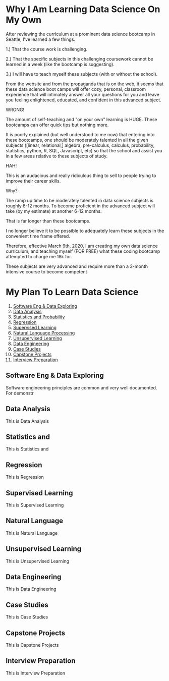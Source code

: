 # Why I Am Learning Data Science On My Own

After reviewing the curriculum at a prominent data science bootcamp in Seattle, I've learned a few things.

1.) That the course work is challenging.

2.) That the specific subjects in this challenging coursework cannot be learned in a week (like the bootcamp is suggesting).

3.) I will have to teach myself these subjects (with or without the school).

From the website and from the propaganda that is on the web, it seems that these data science boot camps will offer cozy, personal, classroom experience that will intimately answer all your questions for you and leave you feeling enlightened, educated, and confident in this advanced subject.

WRONG!

The amount of self-teaching and "on your own" learning is HUGE. These bootcamps can offer quick tips but nothing more.

It is poorly explained (but well understood to me now) that entering into these bootcamps, one should be moderately talented in all the given subjects ([linear, relational,] algebra, pre-calculus, calculus, probability, statistics, python, R, SQL, Javascript, etc)  so that the school and assist you in a few areas relative to these subjects of study.

HAH!

This is an audacious and really ridiculous thing to sell to people trying to improve their career skills.

Why?

The ramp up time to be moderately talented in data science subjects is roughly 6-12 months. To become proficient in the advanced subject will take (by my estimate) at another 6-12 months.

That is far longer than these bootcamps.

I no longer believe it to be possible to adequately learn these subjects in the convenient time frame offered.

Therefore, effective March 9th, 2020, I am creating my own data science curriculum, and teaching myself (FOR FREE) what these coding bootcamp attempted to charge me 18k for.

These subjects are very advanced and require more than a 3-month intensive course to become competent

# My Plan To Learn Data Science
1. [Software Eng & Data Exploring](#Software-Eng-&-Data-Exploring)
2. [Data Analysis](#Data-Analysis)
3. [Statistics and Probability](#Statistics-and-Probability)
4. [Regression](#Regression)
5. [Supervised Learning](#Supervised-Learning)
6. [Natural Language Processing](#Natural-Language-Processing)
7. [Unsupervised Learning](#Unsupervised-Learning)
8. [Data Engineering](#Data-Engineering)
9. [Case Studies](#Case-Studies)
10. [Capstone Projects](#Capstone-Projects)
11. [Interview Preparation](#Interview-Preparation)

## Software Eng & Data Exploring

Software engineering principles are common and very well documented. For demonstr

## Data Analysis

This is Data Analysis

## Statistics and

This is Statistics and

## Regression

This is Regression

## Supervised Learning

This is Supervised Learning

## Natural Language

This is Natural Language

## Unsupervised Learning

This is Unsupervised Learning

## Data Engineering

This is Data Engineering

## Case Studies

This is Case Studies

## Capstone Projects

This is Capstone Projects

## Interview Preparation

This is Interview Preparation
